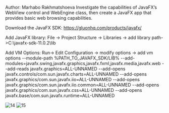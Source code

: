 Author: Marhabo Rakhmatshoeva
Investigate the capabilities of JavaFX’s WebView control and WebEngine class, then create a JavaFX app that provides basic web browsing capabilities.

Download the JavaFX SDK: https://gluonhq.com/products/javafx/

Add JavaFX library: File -> Project Structure -> Libraries -> add library path->C:\javafx-sdk-11.0.2\lib

Add VM Options: Run-> Edit Configuration -> modify options -> add vm options --module-path %PATH_TO_JAVAFX_SDK/LIB% --add-modules=javafx.swing,javafx.graphics,javafx.fxml,javafx.media,javafx.web --add-reads javafx.graphics=ALL-UNNAMED --add-opens javafx.controls/com.sun.javafx.charts=ALL-UNNAMED --add-opens javafx.graphics/com.sun.javafx.iio=ALL-UNNAMED --add-opens javafx.graphics/com.sun.javafx.iio.common=ALL-UNNAMED --add-opens javafx.graphics/com.sun.javafx.css=ALL-UNNAMED --add-opens javafx.base/com.sun.javafx.runtime=ALL-UNNAMED



![14](https://user-images.githubusercontent.com/91888254/146683839-56696891-a2b3-4760-850c-d1e76b4733f6.png)
![15](https://user-images.githubusercontent.com/91888254/146683843-c0448120-0d30-4766-b071-10b677cf5c68.png)


